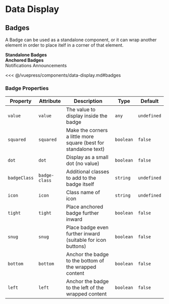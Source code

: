 # Data Display

## Badges

A Badge can be used as a standalone component, or it can wrap another element in order to place
itelf in a corner of that element.

<!-- #region badges -->
<section class="mds">
  <div class="mt-10">
    <strong>Standalone Badges</strong>
    <div class="flex items-center my-5 space-x-20">
      <mx-badge badge-class="bg-blue-500 text-white" value="Pending" squared />
      <mx-badge badge-class="bg-red-800 text-white" value="8" />
      <mx-badge badge-class="bg-yellow-200" value="999+" />
      <mx-badge badge-class="bg-green-200 text-green-800" icon="ph-star" value="Popular" squared />
    </div>
    <strong>Anchored Badges</strong>
    <div class="flex items-center my-5 space-x-20">
      <mx-badge badge-class="bg-purple-500 text-white" value="237">
        <mx-button btn-type="action" icon="ph-bell">Notifications</mx-button>
      </mx-badge>
      <mx-badge badge-class="bg-red-500 text-white" icon="ph-x" bottom snug>
        <mx-button btn-type="icon" icon="ph-video-camera" />
      </mx-badge>
      <mx-badge badge-class="bg-yellow-300" dot tight>
        <mx-button btn-type="action">Announcements</mx-button>
      </mx-badge>
      <mx-badge badge-class="bg-gray-700 text-white" value="3" bottom left snug>
        <mx-button btn-type="icon" icon="ph-shopping-cart" />
      </mx-badge>
    </div>
  </div>
</section>
<!-- #endregion badges -->

<<< @/vuepress/components/data-display.md#badges

### Badge Properties

| Property     | Attribute     | Description                                                      | Type      | Default     |
| ------------ | ------------- | ---------------------------------------------------------------- | --------- | ----------- |
| `value`      | `value`       | The value to display inside the badge                            | `any`     | `undefined` |
| `squared`    | `squared`     | Make the corners a little more square (best for standalone text) | `boolean` | `false`     |
| `dot`        | `dot`         | Display as a small dot (no value)                                | `boolean` | `false`     |
| `badgeClass` | `badge-class` | Additional classes to add to the badge itself                    | `string`  | `undefined` |
| `icon`       | `icon`        | Class name of icon                                               | `string`  | `undefined` |
| `tight`      | `tight`       | Place anchored badge further inward                              | `boolean` | `false`     |
| `snug`       | `snug`        | Place badge even further inward (suitable for icon buttons)      | `boolean` | `false`     |
| `bottom`     | `bottom`      | Anchor the badge to the bottom of the wrapped content            | `boolean` | `false`     |
| `left`       | `left`        | Anchor the badge to the left of the wrapped content              | `boolean` | `false`     |
